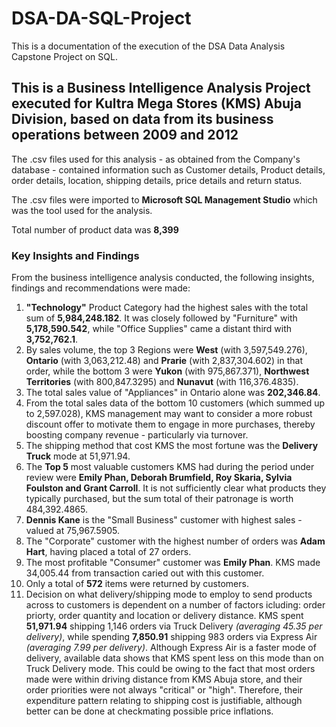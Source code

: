 # DSA-DA-SQL-Project
This is a documentation of the execution of the DSA Data Analysis Capstone Project on SQL.
## This is a Business Intelligence Analysis Project executed for Kultra Mega Stores (KMS) Abuja Division, based on data from its business operations between 2009 and 2012
The .csv files used for this analysis - as obtained from the Company's database - contained information such as Customer details, Product details, order details, location, shipping details, price details and return status.

The .csv files were imported to **Microsoft SQL Management Studio** which was the tool used for the analysis.

Total number of product data was **8,399**
### Key Insights and Findings
From the business intelligence analysis conducted, the following insights, findings and recommendations were made:
1. **"Technology"** Product Category had the highest sales with the total sum of **5,984,248.182**. It was closely followed by "Furniture" with **5,178,590.542**, while "Office Supplies" came a distant third with **3,752,762.1**.
2. By sales volume, the top 3 Regions were **West** (with 3,597,549.276), **Ontario** (with 3,063,212.48) and **Prarie** (with 2,837,304.602) in that order, while the bottom 3 were **Yukon** (with 975,867.371), **Northwest Territories** (with 800,847.3295) and **Nunavut** (with 116,376.4835).
3. The total sales value of "Appliances" in Ontario alone was **202,346.84**.
4. From the total sales data of the bottom 10 customers (which summed up to 2,597.028), KMS management may want to consider a more robust discount offer to motivate them to engage in more purchases, thereby boosting company revenue - particularly via turnover.
5. The shipping method that cost KMS the most fortune was the **Delivery Truck** mode at 51,971.94.
6. The **Top 5** most valuable customers KMS had during the period under review were **Emily Phan, Deborah Brumfield, Roy Skaria, Sylvia Foulston and Grant Carroll**. It is not sufficiently clear what products they typically purchased, but the sum total of their patronage is worth 484,392.4865.
7. **Dennis Kane** is the "Small Business" customer with highest sales - valued at 75,967.5905.
8. The "Corporate" customer with the highest number of orders was **Adam Hart**, having placed a total of 27 orders.
9. The most profitable "Consumer" customer was **Emily Phan**. KMS made 34,005.44 from transaction caried out with this customer.
10. Only a total of **572** items were returned by customers.
11. Decision on what delivery/shipping mode to employ to send products across to customers is dependent on a number of factors icluding: order priorty, order quantity and location or delivery distance. KMS spent **51,971.94** shipping 1,146 orders via Truck Delivery *(averaging 45.35 per delivery)*, while spending **7,850.91** shipping 983 orders via Express Air *(averaging 7.99 per delivery)*. Although Express Air is a faster mode of delivery, available data shows that KMS spent less on this mode than on Truck Delivery mode. This could be owing to the fact that most orders made were within driving distance from KMS Abuja store, and their order priorities were not always "critical" or "high". Therefore, their expenditure pattern relating to shipping cost is justifiable, although better can be done at checkmating possible price inflations.
